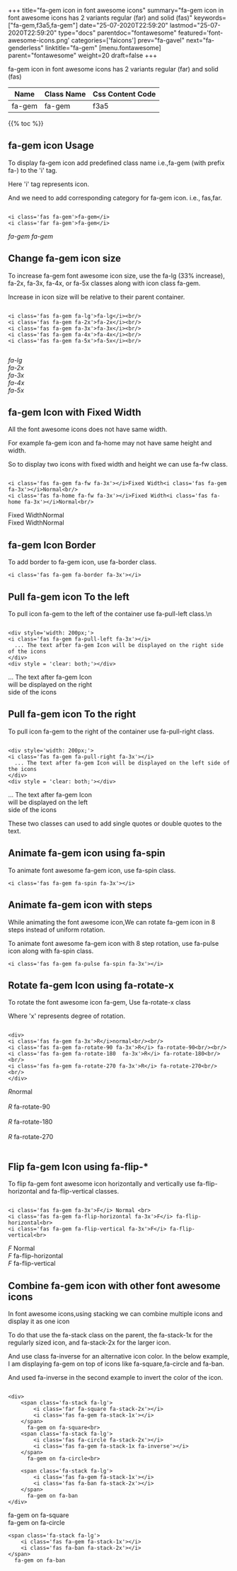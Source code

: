 +++
title="fa-gem icon in font awesome icons"
summary="fa-gem icon in font awesome icons has 2 variants regular (far) and solid (fas)"
keywords=["fa-gem,f3a5,fa-gem"]
date="25-07-2020T22:59:20"
lastmod="25-07-2020T22:59:20"
type="docs"
parentdoc="fontawesome"
featured='font-awesome-icons.png'
categories=['faicons']
prev="fa-gavel"
next="fa-genderless"
linktitle="fa-gem"
[menu.fontawesome]
parent="fontawesome"
weight=20
draft=false
+++


fa-gem icon in font awesome icons has 2 variants regular (far) and solid (fas)

<div class='table-responsive'><table class='table'><thead><tr><th>Name</th><th>Class Name</th><th>Css Content Code</th></tr></thead><tbody><tr><td>fa-gem</td><td>fa-gem</td><td>f3a5</td></tr></tbody></table></div>


{{% toc %}}


## fa-gem icon Usage

To display fa-gem icon add predefined class name i.e.,fa-gem (with prefix fa-) to the 'i' tag.

Here 'i' tag represents icon.

And we need to add corresponding category for fa-gem icon. i.e., fas,far.


```

<i class='fas fa-gem'>fa-gem</i>
<i class='far fa-gem'>fa-gem</i>
```

<i class='fas fa-gem'>fa-gem</i>
<i class='far fa-gem'>fa-gem</i>




## Change fa-gem icon size
To increase fa-gem font awesome icon size, use the fa-lg (33% increase), fa-2x, fa-3x, fa-4x, or fa-5x classes along with icon class fa-gem.

Increase in icon size will be relative to their parent container. 

```

<i class='fas fa-gem fa-lg'>fa-lg</i><br/>
<i class='fas fa-gem fa-2x'>fa-2x</i><br/>
<i class='fas fa-gem fa-3x'>fa-3x</i><br/>
<i class='fas fa-gem fa-4x'>fa-4x</i><br/>
<i class='fas fa-gem fa-5x'>fa-5x</i><br/>
            
```

<i class='fas fa-gem fa-lg'>fa-lg</i><br/>
<i class='fas fa-gem fa-2x'>fa-2x</i><br/>
<i class='fas fa-gem fa-3x'>fa-3x</i><br/>
<i class='fas fa-gem fa-4x'>fa-4x</i><br/>
<i class='fas fa-gem fa-5x'>fa-5x</i><br/>
            



## fa-gem Icon with Fixed Width 

All the font awesome icons does not have same width.

For example fa-gem icon and fa-home may not have same height and width.

So to display two icons with fixed width and height we can use fa-fw class.


```

<i class='fas fa-gem fa-fw fa-3x'></i>Fixed Width<i class='fas fa-gem fa-3x'></i>Normal<br/>
<i class='fas fa-home fa-fw fa-3x'></i>Fixed Width<i class='fas fa-home fa-3x'></i>Normal<br/>
```

<i class='fas fa-gem fa-fw fa-3x'></i>Fixed Width<i class='fas fa-gem fa-3x'></i>Normal<br/>
<i class='fas fa-home fa-fw fa-3x'></i>Fixed Width<i class='fas fa-home fa-3x'></i>Normal<br/>



## fa-gem Icon Border 

To add border to fa-gem icon, use fa-border class.


```
<i class='fas fa-gem fa-border fa-3x'></i>

```
<i class='fas fa-gem fa-border fa-3x'></i>





## Pull fa-gem icon To the left

To pull icon fa-gem to the left of the container use fa-pull-left class.\n

```

<div style='width: 200px;'>
<i class='fas fa-gem fa-pull-left fa-3x'></i>
  ... The text after fa-gem Icon will be displayed on the right side of the icons
</div>
<div style = 'clear: both;'></div>
```

<div style='width: 200px;'>
<i class='fas fa-gem fa-pull-left fa-3x'></i>
  ... The text after fa-gem Icon will be displayed on the right side of the icons
</div>
<div style = 'clear: both;'></div>




## Pull fa-gem icon To the right
To pull icon fa-gem to the right of the container use fa-pull-right class.

```

<div style='width: 200px;'>
<i class='fas fa-gem fa-pull-right fa-3x'></i>
  ... The text after fa-gem Icon will be displayed on the left side of the icons
</div>
<div style = 'clear: both;'></div>
```

<div style='width: 200px;'>
<i class='fas fa-gem fa-pull-right fa-3x'></i>
  ... The text after fa-gem Icon will be displayed on the left side of the icons
</div>
<div style = 'clear: both;'></div>

These two classes can used to add single quotes or double quotes to the text.


## Animate fa-gem icon using fa-spin
To animate font awesome fa-gem icon, use fa-spin class.

```
<i class='fas fa-gem fa-spin fa-3x'></i>
```
<i class='fas fa-gem fa-spin fa-3x'></i>




## Animate fa-gem icon with steps
While animating the font awesome icon,We can rotate fa-gem icon in 8 steps instead of uniform rotation.

To animate font awesome fa-gem icon with 8 step rotation, use fa-pulse icon along with fa-spin class.


```
<i class='fas fa-gem fa-pulse fa-spin fa-3x'></i>

```
<i class='fas fa-gem fa-pulse fa-spin fa-3x'></i>





## Rotate fa-gem Icon using fa-rotate-x
To rotate the font awesome icon fa-gem, Use fa-rotate-x class

Where 'x' represents degree of rotation.


```

<div>
<i class='fas fa-gem fa-3x'>R</i>normal<br/><br/>
<i class='fas fa-gem fa-rotate-90 fa-3x'>R</i> fa-rotate-90<br/><br/> 
<i class='fas fa-gem fa-rotate-180  fa-3x'>R</i> fa-rotate-180<br/><br/> 
<i class='fas fa-gem fa-rotate-270 fa-3x'>R</i> fa-rotate-270<br/><br/>
</div>
```

<div>
<i class='fas fa-gem fa-3x'>R</i>normal<br/><br/>
<i class='fas fa-gem fa-rotate-90 fa-3x'>R</i> fa-rotate-90<br/><br/> 
<i class='fas fa-gem fa-rotate-180  fa-3x'>R</i> fa-rotate-180<br/><br/> 
<i class='fas fa-gem fa-rotate-270 fa-3x'>R</i> fa-rotate-270<br/><br/>
</div>




## Flip fa-gem Icon using fa-flip-*
To flip fa-gem font awesome icon horizontally and vertically use fa-flip-horizontal and fa-flip-vertical classes. 

```

<i class='fas fa-gem fa-3x'>F</i> Normal <br>
<i class='fas fa-gem fa-flip-horizontal fa-3x'>F</i> fa-flip-horizontal<br>
<i class='fas fa-gem fa-flip-vertical fa-3x'>F</i> fa-flip-vertical<br>
```

<i class='fas fa-gem fa-3x'>F</i> Normal <br>
<i class='fas fa-gem fa-flip-horizontal fa-3x'>F</i> fa-flip-horizontal<br>
<i class='fas fa-gem fa-flip-vertical fa-3x'>F</i> fa-flip-vertical<br>




## Combine fa-gem icon with other font awesome icons
In font awesome icons,using stacking we can combine multiple icons and display it as one icon 

To do that use the fa-stack class on the parent, the fa-stack-1x for the regularly sized icon, and fa-stack-2x for the larger icon.

And use class fa-inverse for an alternative icon color. 
In the below example, I am displaying fa-gem on top of icons like fa-square,fa-circle and fa-ban.

And used fa-inverse in the second example to invert the color of the icon.

```

<div>
    <span class='fa-stack fa-lg'>
        <i class='far fa-square fa-stack-2x'></i>
        <i class='fas fa-gem fa-stack-1x'></i>
    </span>
      fa-gem on fa-square<br>
    <span class='fa-stack fa-lg'>
        <i class='fas fa-circle fa-stack-2x'></i>
        <i class='fas fa-gem fa-stack-1x fa-inverse'></i>
    </span>
      fa-gem on fa-circle<br>

    <span class='fa-stack fa-lg'>
        <i class='fas fa-gem fa-stack-1x'></i>
        <i class='fas fa-ban fa-stack-2x'></i>
    </span>
      fa-gem on fa-ban
</div>
```

<div>
    <span class='fa-stack fa-lg'>
        <i class='far fa-square fa-stack-2x'></i>
        <i class='fas fa-gem fa-stack-1x'></i>
    </span>
      fa-gem on fa-square<br>
    <span class='fa-stack fa-lg'>
        <i class='fas fa-circle fa-stack-2x'></i>
        <i class='fas fa-gem fa-stack-1x fa-inverse'></i>
    </span>
      fa-gem on fa-circle<br>

    <span class='fa-stack fa-lg'>
        <i class='fas fa-gem fa-stack-1x'></i>
        <i class='fas fa-ban fa-stack-2x'></i>
    </span>
      fa-gem on fa-ban
</div>






